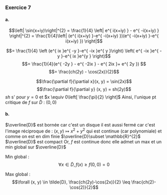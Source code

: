 ### Exercice 7
#### a.
$$\left| \sin(x+iy)\right|^{2}  = \frac{1}{4} \left| e^{ i(x+iy) } - e^{ -i(x+iy) } \right|^{2} = \frac{1}{4}\left| (e^{ i(x+iy) }-e^{ -i(x+iy) })(e^{ -i(x+iy) }-e^{ i(x+iy) }) \right|$$

$$= \frac{1}{4} \left (e^{ ix }e^{ -y }-e^{ -ix }e^{ y }\right) \left( e^{ -ix }e^{ -y }-e^{ ix }e^{y } \right)$$
$$= \frac{1}{4}(e^{ -2y } - e^{ -2ix } - e^{ 2ix }+ e^{ 2y }) $$
$$= \frac{ch(2y) - \cos(2x)}{2}$$

$$\frac{\partial f}{\partial x}(x, y) = \sin(2x)$$
$$\frac{\partial f}{\partial y} (x, y) = sh(2y)$$
$sh$ s' pour $y = 0$ et $x \equiv 0\left[ \frac{\pi}{2} \right]$
Ainsi, l'unique pt critique de $f$ sur $\tilde{D}$ : $(0, 0)$

#### b.
$\overline{D}$ est bornée car c'est un disque
il est aussi fermé car c'est l'image réciproque de : 
$(x, y) \mapsto x^{2}+y^{2}$ qui est continue (car polynomiale) et comme on est en dim finie $\overline{D}\subset \mathbb{R}^{2}$ $\overline{D}$ est compact
Or, $f$ est continue donc elle admet un max et un min global sur $\overline{D}$ 

Min global : 
$$\forall x \in \tilde{D}, f(x) \geq f(0, 0)=0$$

Max global : 
$$\forall (x, y) \in \tilde{D}, \frac{ch(2y)-\cos(2x)}{2} \leq \frac{ch(2)-\cos(2)}{2}$$
